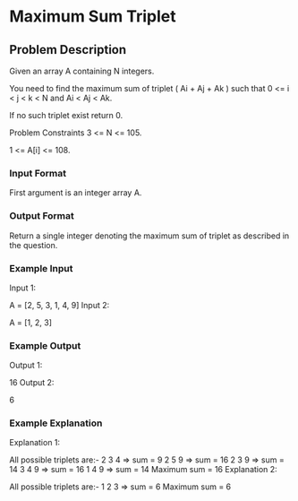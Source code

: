 # Maximum Sum Triplet

## Problem Description

Given an array A containing N integers.

You need to find the maximum sum of triplet ( Ai + Aj + Ak ) such that 0 <= i < j < k < N and Ai < Aj < Ak.

If no such triplet exist return 0.



Problem Constraints
3 <= N <= 105.

1 <= A[i] <= 108.



### Input Format
First argument is an integer array A.



### Output Format
Return a single integer denoting the maximum sum of triplet as described in the question.



### Example Input
Input 1:

 A = [2, 5, 3, 1, 4, 9]
Input 2:

 A = [1, 2, 3]


### Example Output
Output 1:

 16
Output 2:

 6


### Example Explanation
Explanation 1:

 All possible triplets are:-
    2 3 4 => sum = 9
    2 5 9 => sum = 16
    2 3 9 => sum = 14
    3 4 9 => sum = 16
    1 4 9 => sum = 14
  Maximum sum = 16
Explanation 2:

 All possible triplets are:-
    1 2 3 => sum = 6
 Maximum sum = 6